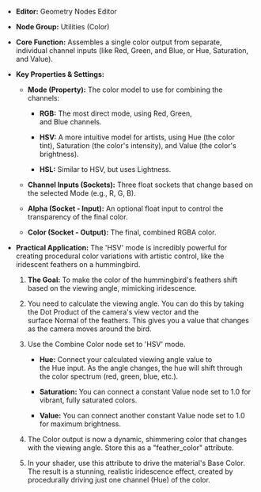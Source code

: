 - **Editor:** Geometry Nodes Editor
    
- **Node Group:** Utilities (Color)
    
- **Core Function:** Assembles a single color output from separate, individual channel inputs (like Red, Green, and Blue, or Hue, Saturation, and Value).
    
- **Key Properties & Settings:**
    
    - **Mode (Property):** The color model to use for combining the channels:
        
        - **RGB:** The most direct mode, using Red, Green, and Blue channels.
            
        - **HSV:** A more intuitive model for artists, using Hue (the color tint), Saturation (the color's intensity), and Value (the color's brightness).
            
        - **HSL:** Similar to HSV, but uses Lightness.
            
    - **Channel Inputs (Sockets):** Three float sockets that change based on the selected Mode (e.g., R, G, B).
        
    - **Alpha (Socket - Input):** An optional float input to control the transparency of the final color.
        
    - **Color (Socket - Output):** The final, combined RGBA color.
        
- **Practical Application:** The 'HSV' mode is incredibly powerful for creating procedural color variations with artistic control, like the iridescent feathers on a hummingbird.
    
    1. **The Goal:** To make the color of the hummingbird's feathers shift based on the viewing angle, mimicking iridescence.
        
    2. You need to calculate the viewing angle. You can do this by taking the Dot Product of the camera's view vector and the surface Normal of the feathers. This gives you a value that changes as the camera moves around the bird.
        
    3. Use the Combine Color node set to 'HSV' mode.
        
        - **Hue:** Connect your calculated viewing angle value to the Hue input. As the angle changes, the hue will shift through the color spectrum (red, green, blue, etc.).
            
        - **Saturation:** You can connect a constant Value node set to 1.0 for vibrant, fully saturated colors.
            
        - **Value:** You can connect another constant Value node set to 1.0 for maximum brightness.
            
    4. The Color output is now a dynamic, shimmering color that changes with the viewing angle. Store this as a "feather_color" attribute.
        
    5. In your shader, use this attribute to drive the material's Base Color. The result is a stunning, realistic iridescence effect, created by procedurally driving just one channel (Hue) of the color.